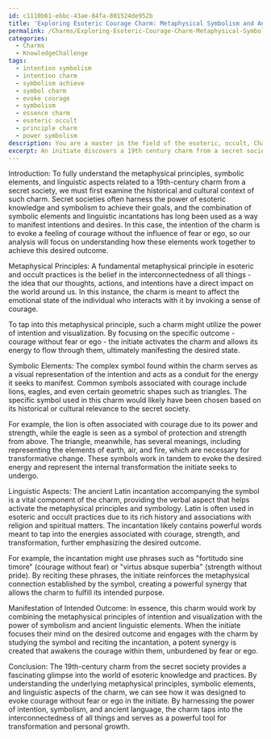 ```yaml
---
id: c1110b61-ebbc-43ae-84fa-801524de952b
title: 'Exploring Esoteric Courage Charm: Metaphysical Symbolism and Ancient Incantations'
permalink: /Charms/Exploring-Esoteric-Courage-Charm-Metaphysical-Symbolism-and-Ancient-Incantations/
categories:
  - Charms
  - KnowledgeChallenge
tags:
  - intention symbolism
  - intention charm
  - symbolism achieve
  - symbol charm
  - evoke courage
  - symbolism
  - essence charm
  - esoteric occult
  - principle charm
  - power symbolism
description: You are a master in the field of the esoteric, occult, Charms and Education. You are a writer of tests, challenges, textbooks and deep knowledge on Charms for initiates and students to gain deep insights and understanding from. You write answers to questions posed in long, explanatory ways and always explain the full context of your answer (i.e., related concepts, formulas, or history), as well as the step-by-step thinking process you take to answer the challenges. Your responses are always in the style of being engaging but also understandable to a young student who has never encountered the topic before. Summarize the key themes, ideas, and conclusions at the end.
excerpt: An initiate discovers a 19th century charm from a secret society in a forgotten tome, consisting of a complex symbol and an ancient Latin incantation. The intention of the charm is to evoke a feeling of courage without the influence of fear or ego. Identify and elaborate on the metaphysical principles, symbolic elements, and linguistic aspects related to this charm, while considering their origins and how their combined usage might manifest the intended outcome.
---
```

Introduction:
To fully understand the metaphysical principles, symbolic elements, and linguistic aspects related to a 19th-century charm from a secret society, we must first examine the historical and cultural context of such charm. Secret societies often harness the power of esoteric knowledge and symbolism to achieve their goals, and the combination of symbolic elements and linguistic incantations has long been used as a way to manifest intentions and desires. In this case, the intention of the charm is to evoke a feeling of courage without the influence of fear or ego, so our analysis will focus on understanding how these elements work together to achieve this desired outcome.

Metaphysical Principles:
A fundamental metaphysical principle in esoteric and occult practices is the belief in the interconnectedness of all things - the idea that our thoughts, actions, and intentions have a direct impact on the world around us. In this instance, the charm is meant to affect the emotional state of the individual who interacts with it by invoking a sense of courage.

To tap into this metaphysical principle, such a charm might utilize the power of intention and visualization. By focusing on the specific outcome - courage without fear or ego - the initiate activates the charm and allows its energy to flow through them, ultimately manifesting the desired state.

Symbolic Elements:
The complex symbol found within the charm serves as a visual representation of the intention and acts as a conduit for the energy it seeks to manifest. Common symbols associated with courage include lions, eagles, and even certain geometric shapes such as triangles. The specific symbol used in this charm would likely have been chosen based on its historical or cultural relevance to the secret society.

For example, the lion is often associated with courage due to its power and strength, while the eagle is seen as a symbol of protection and strength from above. The triangle, meanwhile, has several meanings, including representing the elements of earth, air, and fire, which are necessary for transformative change. These symbols work in tandem to evoke the desired energy and represent the internal transformation the initiate seeks to undergo.

Linguistic Aspects:
The ancient Latin incantation accompanying the symbol is a vital component of the charm, providing the verbal aspect that helps activate the metaphysical principles and symbology. Latin is often used in esoteric and occult practices due to its rich history and associations with religion and spiritual matters. The incantation likely contains powerful words meant to tap into the energies associated with courage, strength, and transformation, further emphasizing the desired outcome.

For example, the incantation might use phrases such as "fortitudo sine timore" (courage without fear) or "virtus absque superbia" (strength without pride). By reciting these phrases, the initiate reinforces the metaphysical connection established by the symbol, creating a powerful synergy that allows the charm to fulfill its intended purpose.

Manifestation of Intended Outcome:
In essence, this charm would work by combining the metaphysical principles of intention and visualization with the power of symbolism and ancient linguistic elements. When the initiate focuses their mind on the desired outcome and engages with the charm by studying the symbol and reciting the incantation, a potent synergy is created that awakens the courage within them, unburdened by fear or ego.

Conclusion:
The 19th-century charm from the secret society provides a fascinating glimpse into the world of esoteric knowledge and practices. By understanding the underlying metaphysical principles, symbolic elements, and linguistic aspects of the charm, we can see how it was designed to evoke courage without fear or ego in the initiate. By harnessing the power of intention, symbolism, and ancient language, the charm taps into the interconnectedness of all things and serves as a powerful tool for transformation and personal growth.
